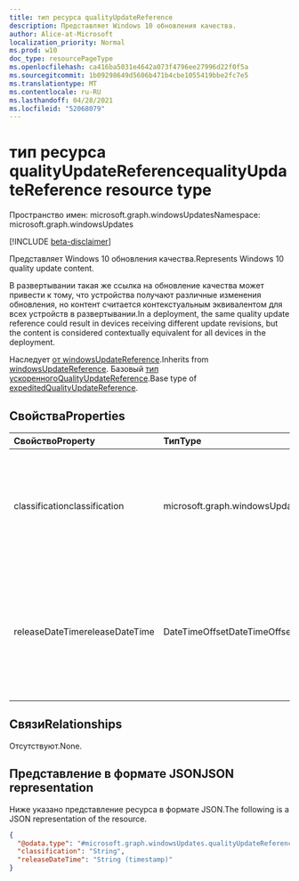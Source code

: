```yaml
---
title: тип ресурса qualityUpdateReference
description: Представляет Windows 10 обновления качества.
author: Alice-at-Microsoft
localization_priority: Normal
ms.prod: w10
doc_type: resourcePageType
ms.openlocfilehash: ca416ba5031e4642a073f4796ee27996d22f0f5a
ms.sourcegitcommit: 1b09298649d5606b471b4cbe1055419bbe2fc7e5
ms.translationtype: MT
ms.contentlocale: ru-RU
ms.lasthandoff: 04/28/2021
ms.locfileid: "52068079"
---
```

# <a name="qualityupdatereference-resource-type"></a><span data-ttu-id="8d8a1-103">тип ресурса qualityUpdateReference</span><span class="sxs-lookup"><span data-stu-id="8d8a1-103">qualityUpdateReference resource type</span></span>

<span data-ttu-id="8d8a1-104">Пространство имен: microsoft.graph.windowsUpdates</span><span class="sxs-lookup"><span data-stu-id="8d8a1-104">Namespace: microsoft.graph.windowsUpdates</span></span>

[!INCLUDE [beta-disclaimer](../../includes/beta-disclaimer.md)]

<span data-ttu-id="8d8a1-105">Представляет Windows 10 обновления качества.</span><span class="sxs-lookup"><span data-stu-id="8d8a1-105">Represents Windows 10 quality update content.</span></span>

<span data-ttu-id="8d8a1-106">В развертывании такая же ссылка на обновление качества может привести к тому, что устройства получают различные изменения обновления, но контент считается контекстуальным эквивалентом для всех устройств в развертывании.</span><span class="sxs-lookup"><span data-stu-id="8d8a1-106">In a deployment, the same quality update reference could result in devices receiving different update revisions, but the content is considered contextually equivalent for all devices in the deployment.</span></span>

<span data-ttu-id="8d8a1-107">Наследует [от windowsUpdateReference](../resources/windowsupdates-windowsupdatereference.md).</span><span class="sxs-lookup"><span data-stu-id="8d8a1-107">Inherits from [windowsUpdateReference](../resources/windowsupdates-windowsupdatereference.md).</span></span> <span data-ttu-id="8d8a1-108">Базовый [тип ускоренногоQualityUpdateReference](../resources/windowsupdates-expeditedqualityupdatereference.md).</span><span class="sxs-lookup"><span data-stu-id="8d8a1-108">Base type of [expeditedQualityUpdateReference](../resources/windowsupdates-expeditedqualityupdatereference.md).</span></span>

## <a name="properties"></a><span data-ttu-id="8d8a1-109">Свойства</span><span class="sxs-lookup"><span data-stu-id="8d8a1-109">Properties</span></span>
|<span data-ttu-id="8d8a1-110">Свойство</span><span class="sxs-lookup"><span data-stu-id="8d8a1-110">Property</span></span>|<span data-ttu-id="8d8a1-111">Тип</span><span class="sxs-lookup"><span data-stu-id="8d8a1-111">Type</span></span>|<span data-ttu-id="8d8a1-112">Описание</span><span class="sxs-lookup"><span data-stu-id="8d8a1-112">Description</span></span>|
|:---|:---|:---|
|<span data-ttu-id="8d8a1-113">classification</span><span class="sxs-lookup"><span data-stu-id="8d8a1-113">classification</span></span>|<span data-ttu-id="8d8a1-114">microsoft.graph.windowsUpdates.qualityUpdateClassification</span><span class="sxs-lookup"><span data-stu-id="8d8a1-114">microsoft.graph.windowsUpdates.qualityUpdateClassification</span></span>|<span data-ttu-id="8d8a1-115">Указывает классификацию указанного контента.</span><span class="sxs-lookup"><span data-stu-id="8d8a1-115">Specifies the classification of the referenced content.</span></span> <span data-ttu-id="8d8a1-116">Поддерживает подмножество значений **для qualityUpdateClassification.**</span><span class="sxs-lookup"><span data-stu-id="8d8a1-116">Supports a subset of the values for **qualityUpdateClassification**.</span></span> <span data-ttu-id="8d8a1-117">Возможные значения: `security` .</span><span class="sxs-lookup"><span data-stu-id="8d8a1-117">Possible values are: `security`.</span></span>|
|<span data-ttu-id="8d8a1-118">releaseDateTime</span><span class="sxs-lookup"><span data-stu-id="8d8a1-118">releaseDateTime</span></span>|<span data-ttu-id="8d8a1-119">DateTimeOffset</span><span class="sxs-lookup"><span data-stu-id="8d8a1-119">DateTimeOffset</span></span>|<span data-ttu-id="8d8a1-120">Указывает обновление качества в указанной службеChannel с указанной классификацией по дате (например, последнее обновление, опубликованное в указанную дату).</span><span class="sxs-lookup"><span data-stu-id="8d8a1-120">Specifies a quality update in the given servicingChannel with the given classification by date (i.e. the last update published on the specified date).</span></span> <span data-ttu-id="8d8a1-121">Значение по умолчанию — безопасность.</span><span class="sxs-lookup"><span data-stu-id="8d8a1-121">Default value is security.</span></span>|

## <a name="relationships"></a><span data-ttu-id="8d8a1-122">Связи</span><span class="sxs-lookup"><span data-stu-id="8d8a1-122">Relationships</span></span>
<span data-ttu-id="8d8a1-123">Отсутствуют.</span><span class="sxs-lookup"><span data-stu-id="8d8a1-123">None.</span></span>

## <a name="json-representation"></a><span data-ttu-id="8d8a1-124">Представление в формате JSON</span><span class="sxs-lookup"><span data-stu-id="8d8a1-124">JSON representation</span></span>
<span data-ttu-id="8d8a1-125">Ниже указано представление ресурса в формате JSON.</span><span class="sxs-lookup"><span data-stu-id="8d8a1-125">The following is a JSON representation of the resource.</span></span>
<!-- {
  "blockType": "resource",
  "@odata.type": "microsoft.graph.windowsUpdates.qualityUpdateReference"
}
-->
``` json
{
  "@odata.type": "#microsoft.graph.windowsUpdates.qualityUpdateReference",
  "classification": "String",
  "releaseDateTime": "String (timestamp)"
}
```


